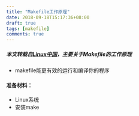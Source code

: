 ```yaml
---
title: "Makefile工作原理"
date: 2018-09-18T15:17:36+08:00
draft: true
tags: [makefile]
comments: true
---
```


##### 本文转载自[Linux中国](https://linux.cn/article-10001-1.html)，主要关于Makefile的工作原理
- makefile能更有效的运行和编译你的程序
#### 准备材料：
- Linux系统
- 安装make
